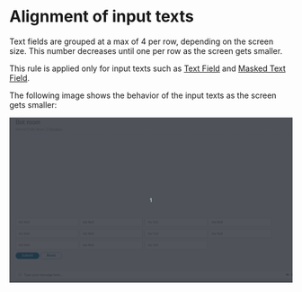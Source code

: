 # Alignment of input texts

Text fields are grouped at a max of 4 per row, depending on the screen size. This number decreases until one per row as the screen gets smaller.

This rule is applied only for input texts such as [Text Field](text-field.md) and [Masked Text Field](masked-text-field.md).

The following image shows the behavior of the input texts as the screen gets smaller:

![](../../../.gitbook/assets/b9aada9-input-text_align%20%281%29.gif)

